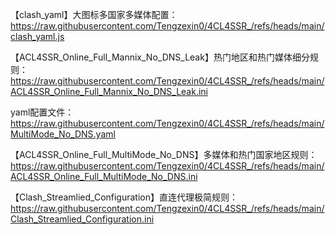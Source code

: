 【clash_yaml】大图标多国家多媒体配置：https://raw.githubusercontent.com/Tengzexin0/4CL4SSR_/refs/heads/main/clash_yaml.js

【ACL4SSR_Online_Full_Mannix_No_DNS_Leak】热门地区和热门媒体细分规则：https://raw.githubusercontent.com/Tengzexin0/4CL4SSR_/refs/heads/main/ACL4SSR_Online_Full_Mannix_No_DNS_Leak.ini

yaml配置文件：https://raw.githubusercontent.com/Tengzexin0/4CL4SSR_/refs/heads/main/MultiMode_No_DNS.yaml

【ACL4SSR_Online_Full_MultiMode_No_DNS】多媒体和热门国家地区规则：https://raw.githubusercontent.com/Tengzexin0/4CL4SSR_/refs/heads/main/ACL4SSR_Online_Full_MultiMode_No_DNS.ini

【Clash_Streamlied_Configuration】直连代理极简规则：https://raw.githubusercontent.com/Tengzexin0/4CL4SSR_/refs/heads/main/Clash_Streamlied_Configuration.ini
